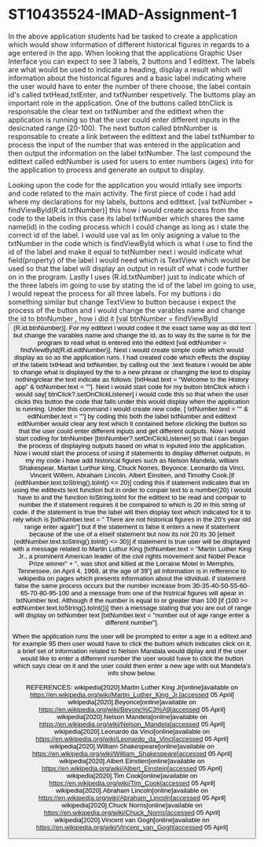 # ST10435524-IMAD-Assignment-1
In the above application students had be tasked to create a application which would show information of different historical figures in regards to a age entered in the app. When looking that the applications Graphic User Interface you can expect to see 3 labels, 2 buttons and 1 edittext. The labels are what would be used to indicate a heading, display a result which will information about the historical figures and a basic label indicating where the user would have to enter the number of there choose, the label contain id's called txtHead,txtEnter, and txtNumber respetively. The buttoms play an important role in the application. One of the buttons called btnClick is responsable the clear text on txtNumber and the edittext when the application is running so that the user could enter different inputs in the desicnated range (20-100). The next button called btnNumber is responsable to create a link between the edittext and the label txtNumber to process the input of the number that was entered in the application and then output the information on the label txtNumber. The last compound the edittext called edtNumber is used for users to enter numbers (ages) into for the application to process and generate an output to display.

Looking upon the code for the application you would intially see imports and code related to the main activity. The first piece of code i had add where my declarations for my labels, buttons and edittext. [val txtNumber = findViewById<TextView>(R.id.txtNumber)] this how i would create access from the code to the labels in this case its label txtNumber which shares the same name(id) in the coding process which I could change as long as i state the correct id of the label. I would use val as Im only asigning a value to the txtNumber in the code which is findViewById which is what I use to find the id of the label and make it equal to txtNumber next i would indicate what field(property) of the label I would need which is TextView which would be used so that the label will display an output in result of what i code further on in the program. Lastly I uses (R.id.txtNumber) just to indicate which of the three labels im going to use by stating the id of the label im going to use, I would repeat the process for all three labels. For my buttons i do something similar but change TextView to button because i expect the process of the button and i would change the varables name and change the id to btnNumber , how i did it [val btnNumber = findViewById<Button>(R.id.btnNumber)]. For my edittext i would codee it the exact same way as did text but change the varables name and change the id, as to way its the same is for the program to read what is entered into the editext [val edtNumber = findViewById<TextView>(R.id.edtNumber)]. Next i would create simple code which would display as so as the application runs. I had created code which effects the display of the labels txtHead and txtNumber, by calling out the .text feature i would be able to change what is displayed by the to a new phrase or changing the text to display nothing/clear the text indicate as follows: [txtHead.text = "Welcome to the History app" & txtNumber.text = ""]. Next i would start code for my button btnClick which i would say[ btnClick?.setOnClickListener] i would code this so that when the user clicks this button the code that falls under this would display when the application is running. Under this command i would create new code, [ txtNumber.text = "" & edtNumber.text = ""] by coding this both the label txtNumber and edittext edtNumber would clear any text which it contained before clicking the button so that the user could enter different inputs and get different outputs. Now i would start coding for btnNumber [btnNumber?.setOnClickListener] so that i can began the process of displaying outputs based on what is inputed into the application. Now i would start the process of using if statements to display differnet outputs, in my my code i have add historical figures such as Nelson Mandela, william Shakespear, Martan Lurthur king, Chuck Norres, Beyonce, Leonardo da Vinci, Vincent Willem, Abraham Lincoln, Albert Einstien, and Timothy Cook.[if (edtNumber.text.toString().toInt() <= 20)] coding this if statement indicates that im using the edittexts text function but in order to conpair text to a number(20) i would have to and the function toString.toInt for the edittext to be read and compair to number the if statement requires it be compaired to which is 20 in this string of code. if the statement is true the label will then display text which indicated for it to rely which is [txtNumber.text = " There are not historical figures in the 20's year old range enter again"] but if the statement is false it enters a new if statement because of the use of a elseif statement but now its not 20 its 30 [elseif (edtNumber.text.toString().toInt() <= 30)] if statement is true user will be displayed with a message related to Martin Luthur King [txtNumber.text = "Martin Luther King Jr., a prominent American leader of the civil rights movement and Nobel Peace Prize winner" + ", was shot and killed at the Lorraine Motel in Memphis, Tennessee, on April 4, 1968, at the age of 39"] all information is in refference to wikipedia on pages which presents information about the idividual. if statement false the same process occurs but the  number increase from 30-35-40-50-55-60-65-70-80-95-100 and a message from one of the histrical figures will apear in txtNumber text. Although if the number is equal to or greater than 100 [if (100 >= edtNumber.text.toString().toInt())] then a message stating that you are out of range will display on txtNumber text [txtNumber.text = "number out of age range enter a different number"]. 

When the application runs the user will be prompted to enter a age in a editext and for example 95 then user would have to click the buttom which indicates click on it, a brief set of information related to Nelson Mandala would diplay and if the user would like to enter a differrent number the user would have to click the button which says clear on it and the user could then enter a new age with out Mandela's info show below.


REFERENCES:
wikipedia[2020].Martin Luther King Jr[online]available on https://en.wikipedia.org/wiki/Martin_Luther_King_Jr.[accessed 05 April]
wikipedia[2020].Beyonce[online]available on https://en.wikipedia.org/wiki/Beyonc%C3%A9[accessed 05 April]
wikipedia[2020].Nelson Mandela[online]available on https://en.wikipedia.org/wiki/Nelson_Mandela[accessed 05 April]
wikipedia[2020].Leonardo da Vinci[online]available on https://en.wikipedia.org/wiki/Leonardo_da_Vinci[accessed 05 April]
wikipedia[2020].William Shakespeare[online]available on https://en.wikipedia.org/wiki/William_Shakespeare[accessed 05 April]
wikipedia[2020].Albert Einstien[online]available on https://en.wikipedia.org/wiki/Albert_Einstein[accessed 05 April]
wikipedia[2020].Tim Cook[online]available on https://en.wikipedia.org/wiki/Tim_Cook[accessed 05 April]
wikipedia[2020].Abraham Lincoln[online]available on https://en.wikipedia.org/wiki/Abraham_Lincoln[accessed 05 April]
wikipedia[2020].Chuck Norris[online]available on https://en.wikipedia.org/wiki/Chuck_Norris[accessed 05 April]
wikipedia[2020].Vincent van Gogh[online]available on https://en.wikipedia.org/wiki/Vincent_van_Gogh[accessed 05 April]


